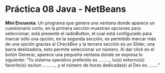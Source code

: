 # Práctica 08 Java - NetBeans
**Mini Encuesta:** Un programa que genera una ventana donde aparece un cuestionario corto, en la primera sección muestran opciones para seleccionar, está presente el radioButton, el cual está configurado para marcar sólo una opción, en la segunda sección, es permitido marcar más de una opción gracias al CheckBox y la tercera sección es un Slider, una barra deslizadora, esto permite seleccionar un número. Al dar click en el botón Generar, aparece una pequeña ventana donde se expresa lo siguiente: “Tu sistema operativo preferido es ………, tu(s) entorno(s) favorito(s) es/son ………., y el número de horas dedicada(s) al Dev es ……..”
